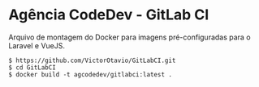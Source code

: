 # Agência CodeDev - GitLab CI

Arquivo de montagem do Docker para imagens pré-configuradas para o Laravel e VueJS.

	$ https://github.com/VictorOtavio/GitLabCI.git
	$ cd GitLabCI
	$ docker build -t agcodedev/gitlabci:latest .